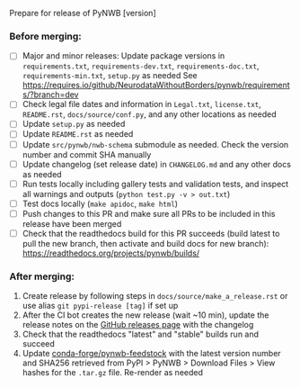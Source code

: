 Prepare for release of PyNWB [version]

### Before merging:
- [ ] Major and minor releases: Update package versions in `requirements.txt`, `requirements-dev.txt`,
  `requirements-doc.txt`, `requirements-min.txt`, `setup.py` as needed
  See https://requires.io/github/NeurodataWithoutBorders/pynwb/requirements/?branch=dev
- [ ] Check legal file dates and information in `Legal.txt`, `license.txt`, `README.rst`, `docs/source/conf.py`,
  and any other locations as needed
- [ ] Update `setup.py` as needed
- [ ] Update `README.rst` as needed
- [ ] Update `src/pynwb/nwb-schema` submodule as needed. Check the version number and commit SHA manually
- [ ] Update changelog (set release date) in `CHANGELOG.md` and any other docs as needed
- [ ] Run tests locally including gallery tests and validation tests, and inspect all warnings and outputs
  (`python test.py -v > out.txt`)
- [ ] Test docs locally (`make apidoc`, `make html`)
- [ ] Push changes to this PR and make sure all PRs to be included in this release have been merged
- [ ] Check that the readthedocs build for this PR succeeds (build latest to pull the new branch, then activate and
  build docs for new branch): https://readthedocs.org/projects/pynwb/builds/

### After merging:
1. Create release by following steps in `docs/source/make_a_release.rst` or use alias `git pypi-release [tag]` if set up
2. After the CI bot creates the new release (wait ~10 min), update the release notes on the
   [GitHub releases page](https://github.com/NeurodataWithoutBorders/pynwb/releases) with the changelog
3. Check that the readthedocs "latest" and "stable" builds run and succeed
4. Update [conda-forge/pynwb-feedstock](https://github.com/conda-forge/pynwb-feedstock) with the latest version number
   and SHA256 retrieved from PyPI > PyNWB > Download Files > View hashes for the `.tar.gz` file. Re-render as needed
